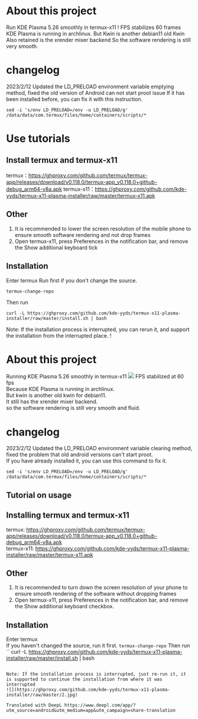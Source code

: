 # About this project
Run KDE Plasma 5.26 smoothly in termux-x11
! [](https://ghproxy.com/github.com/kde-yyds/termux-x11-plasma-installer/raw/master/1.jpg)
FPS stabilizes 60 frames
KDE Plasma is running in archlinux.
But Kwin is another debian11 old Kwin
Also retained is the xrender mixer backend
So the software rendering is still very smooth.
# changelog
2023/2/12 Updated the LD_PRELOAD environment variable emptying method, fixed the old version of Android can not start proot issue
If it has been installed before, you can fix it with this instruction.
```
sed -i 's/env LD_PRELOAD=/env -u LD_PRELOAD/g' /data/data/com.termux/files/home/containers/scripts/*
```
# Use tutorials
## Install termux and termux-x11
termux：<https://ghproxy.com/github.com/termux/termux-app/releases/download/v0.118.0/termux-app_v0.118.0+github-debug_arm64-v8a.apk>
termux-x11：<https://ghproxy.com/github.com/kde-yyds/termux-x11-plasma-installer/raw/master/termux-x11.apk>
## Other
1. It is recommended to lower the screen resolution of the mobile phone to ensure smooth software rendering and not drop frames
2. Open termux-x11, press Preferences in the notification bar, and remove the Show additional keyboard tick
## Installation
Enter termux
Run first if you don't change the source.
```
termux-change-repo
```
Then run
```
curl -L https://ghproxy.com/github.com/kde-yyds/termux-x11-plasma-installer/raw/master/install.sh | bash
```

Note: If the installation process is interrupted, you can rerun it, and support the installation from the interrupted place.
! [](https://ghproxy.com/github.com/kde-yyds/termux-x11-plasma-installer/raw/master/2.jpg)

# About this project
Running KDE Plasma 5.26 smoothly in termux-x11
![](https://ghproxy.com/github.com/kde-yyds/termux-x11-plasma-installer/raw/master/1.jpg)
FPS stabilized at 60 fps  
Because KDE Plasma is running in archlinux.  
But kwin is another old kwin for debian11.  
It still has the xrender mixer backend.  
so the software rendering is still very smooth and fluid.
# changelog
2023/2/12 Updated the LD_PRELOAD environment variable clearing method, fixed the problem that old android versions can't start proot.  
If you have already installed it, you can use this command to fix it.
```
sed -i 's/env LD_PRELOAD=/env -u LD_PRELOAD/g' /data/data/com.termux/files/home/containers/scripts/*
```
## Tutorial on usage
## Installing termux and termux-x11
termux: <https://ghproxy.com/github.com/termux/termux-app/releases/download/v0.118.0/termux-app_v0.118.0+github-debug_arm64-v8a.apk>  
termux-x11: <https://ghproxy.com/github.com/kde-yyds/termux-x11-plasma-installer/raw/master/termux-x11.apk>
## Other
1. It is recommended to turn down the screen resolution of your phone to ensure smooth rendering of the software without dropping frames  
2. Open termux-x11, press Preferences in the notification bar, and remove the Show additional keyboard checkbox.
## Installation
Enter termux  
If you haven't changed the source, run it first.
``
termux-change-repo
``
Then run
``
curl -L https://ghproxy.com/github.com/kde-yyds/termux-x11-plasma-installer/raw/master/install.sh | bash
```

Note: If the installation process is interrupted, just re-run it, it is supported to continue the installation from where it was interrupted
![](https://ghproxy.com/github.com/kde-yyds/termux-x11-plasma-installer/raw/master/2.jpg)

Translated with DeepL https://www.deepl.com/app/?utm_source=android&utm_medium=app&utm_campaign=share-translation